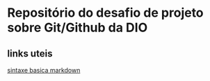 # Repositório do desafio de projeto sobre Git/Github da DIO

## links uteis
[sintaxe basica markdown](https://www.markdownguide.org/basic-syntax/)
